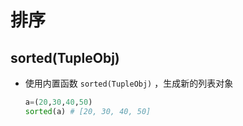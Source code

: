 # 排序

## sorted(TupleObj)

+ 使用内置函数 `sorted(TupleObj)` ，生成新的列表对象

  ```py
  a=(20,30,40,50)
  sorted(a) # [20, 30, 40, 50]
  ```

